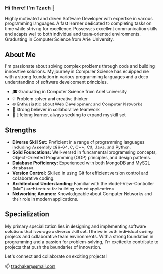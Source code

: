 ### Hi there! I'm Tzach 👋

Highly motivated and driven Software Developer with expertise in various programming languages. A fast learner dedicated to completing tasks on time while striving for excellence. Possesses excellent communication skills and adapts well to both individual and team-oriented environments. Graduating in Computer Science from Ariel University.

## About Me

I'm passionate about solving complex problems through code and building innovative solutions. My journey in Computer Science has equipped me with a strong foundation in various programming languages and a deep understanding of software development principles.

- 🎓 Graduating in Computer Science from Ariel University
- 💡 Problem solver and creative thinker
- 🌐 Enthusiastic about Web Development and Computer Networks
- 🤝 Strong believer in collaborative teamwork
- 🚀 Lifelong learner, always seeking to expand my skill set

## Strengths

- **Diverse Skill Set:** Proficient in a range of programming languages including Assembly x86-64, C, C++, C#, Java, and Python.
- **Solid Foundations:** Well-versed in fundamental programming concepts, Object-Oriented Programming (OOP) principles, and design patterns.
- **Database Proficiency:** Experienced with both MongoDB and MySQL databases.
- **Version Control:** Skilled in using Git for efficient version control and collaborative coding.
- **Architectural Understanding:** Familiar with the Model-View-Controller (MVC) architecture for building robust applications.
- **Networking Acumen:** Knowledgeable about Computer Networks and their role in modern applications.

## Specialization

My primary specialization lies in designing and implementing software solutions that leverage a diverse skill set. I thrive in both individual coding projects and collaborative team environments. With a strong foundation in programming and a passion for problem-solving, I'm excited to contribute to projects that push the boundaries of innovation.

Let's connect and collaborate on exciting projects!

📫 tzachaker@gmail.com
